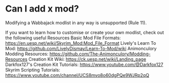 # Can I add x mod?

Modifying a Wabbajack modlist in any way is unsupported (Rule 11).

If you want to learn how to customise or create your own modlist, check out the following useful Resources
Basic Mod File Formats: https://en.uesp.net/wiki/Skyrim_Mod:Mod_File_Format
Lively's Learn To Mod: https://github.com/LivelyDismay/Learn-To-Mod/wiki
Animonculory Modding Resources: https://github.com/The-Animonculory/Modding-Resources
Creation Kit Wiki: https://ck.uesp.net/wiki/Landing_page
Darkfox127's Creation Kit Tutorials: https://www.youtube.com/@Darkfox127
Skyrim Scripting Tutorials: https://www.youtube.com/channel/UCS8mvo8o60dgPQe9WJRp2qQ 
